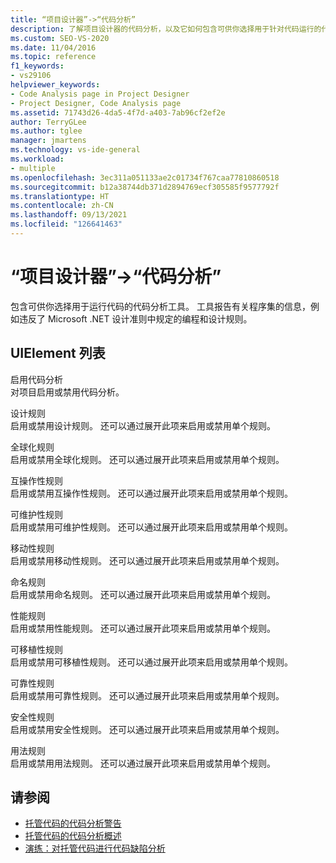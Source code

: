 ```yaml
---
title: “项目设计器”->“代码分析”
description: 了解项目设计器的代码分析，以及它如何包含可供你选择用于针对代码运行的代码分析工具。
ms.custom: SEO-VS-2020
ms.date: 11/04/2016
ms.topic: reference
f1_keywords:
- vs29106
helpviewer_keywords:
- Code Analysis page in Project Designer
- Project Designer, Code Analysis page
ms.assetid: 71743d26-4da5-4f7d-a403-7ab96cf2ef2e
author: TerryGLee
ms.author: tglee
manager: jmartens
ms.technology: vs-ide-general
ms.workload:
- multiple
ms.openlocfilehash: 3ec311a051133ae2c01734f767caa77810860518
ms.sourcegitcommit: b12a38744db371d2894769ecf305585f9577792f
ms.translationtype: HT
ms.contentlocale: zh-CN
ms.lasthandoff: 09/13/2021
ms.locfileid: "126641463"
---
```

# <a name="code-analysis-project-designer"></a>“项目设计器”->“代码分析”

包含可供你选择用于运行代码的代码分析工具。 工具报告有关程序集的信息，例如违反了 Microsoft .NET 设计准则中规定的编程和设计规则。

## <a name="uielement-list"></a>UIElement 列表

启用代码分析\
对项目启用或禁用代码分析。

设计规则\
启用或禁用设计规则。 还可以通过展开此项来启用或禁用单个规则。

全球化规则\
启用或禁用全球化规则。 还可以通过展开此项来启用或禁用单个规则。

互操作性规则\
启用或禁用互操作性规则。 还可以通过展开此项来启用或禁用单个规则。

可维护性规则\
启用或禁用可维护性规则。 还可以通过展开此项来启用或禁用单个规则。

移动性规则\
启用或禁用移动性规则。 还可以通过展开此项来启用或禁用单个规则。

命名规则\
启用或禁用命名规则。 还可以通过展开此项来启用或禁用单个规则。

性能规则\
启用或禁用性能规则。 还可以通过展开此项来启用或禁用单个规则。

可移植性规则\
启用或禁用可移植性规则。 还可以通过展开此项来启用或禁用单个规则。

可靠性规则\
启用或禁用可靠性规则。 还可以通过展开此项来启用或禁用单个规则。

安全性规则\
启用或禁用安全性规则。 还可以通过展开此项来启用或禁用单个规则。

用法规则\
启用或禁用用法规则。 还可以通过展开此项来启用或禁用单个规则。

## <a name="see-also"></a>请参阅

- [托管代码的代码分析警告](/dotnet/fundamentals/code-analysis/quality-rules/index)
- [托管代码的代码分析概述](../../code-quality/code-analysis-for-managed-code-overview.md)
- [演练：对托管代码进行代码缺陷分析](../../code-quality/walkthrough-analyzing-managed-code-for-code-defects.md)
